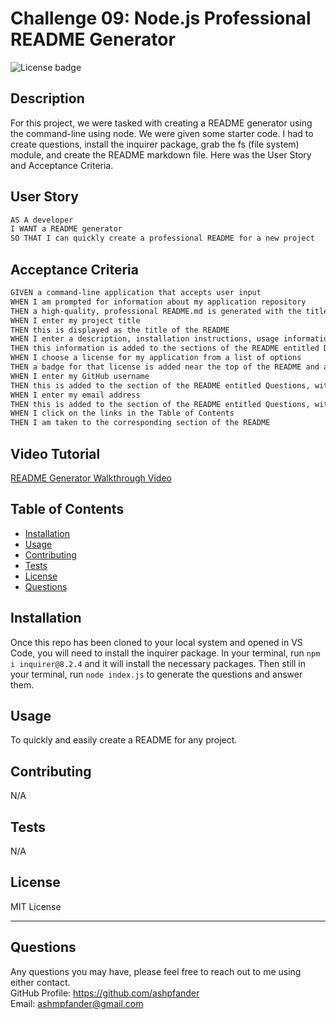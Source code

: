 # Challenge 09: Node.js Professional README Generator
  ![License badge](https://img.shields.io/badge/license-MIT_License-blue)

  ## Description

  For this project, we were tasked with creating a README generator using the command-line using node. We were given some starter code. I had to create questions, install the inquirer package, grab the fs (file system) module, and create the README markdown file. Here was the User Story and Acceptance Criteria.

  ## User Story

  ```md
  AS A developer
  I WANT a README generator
  SO THAT I can quickly create a professional README for a new project
  ```

  ## Acceptance Criteria

  ```md
  GIVEN a command-line application that accepts user input
  WHEN I am prompted for information about my application repository
  THEN a high-quality, professional README.md is generated with the title of my project and sections entitled Description, Table of Contents, Installation, Usage, License, Contributing, Tests, and Questions
  WHEN I enter my project title
  THEN this is displayed as the title of the README
  WHEN I enter a description, installation instructions, usage information, contribution guidelines, and test instructions
  THEN this information is added to the sections of the README entitled Description, Installation, Usage, Contributing, and Tests
  WHEN I choose a license for my application from a list of options
  THEN a badge for that license is added near the top of the README and a notice is added to the section of the README entitled License that explains which license the application is covered under
  WHEN I enter my GitHub username
  THEN this is added to the section of the README entitled Questions, with a link to my GitHub profile
  WHEN I enter my email address
  THEN this is added to the section of the README entitled Questions, with instructions on how to reach me with additional questions
  WHEN I click on the links in the Table of Contents
  THEN I am taken to the corresponding section of the README
  ```

  ## Video Tutorial

  [README Generator Walkthrough Video](https://drive.google.com/file/d/1Z0h2iBV9_8bHyYQy2LSzcIe1mW47q7cM/view)

  ## Table of Contents

  - [Installation](#installation)
  - [Usage](#usage)
  - [Contributing](#contributing)
  - [Tests](#tests)
  - [License](#license)
  - [Questions](#questions)

  ## Installation

  Once this repo has been cloned to your local system and opened in VS Code, you will need to install the inquirer package. In your terminal, run `npm i inquirer@8.2.4` and it will install the necessary packages. Then still in your terminal, run `node index.js` to generate the questions and answer them.

  ## Usage

  To quickly and easily create a README for any project.

  ## Contributing

  N/A

  ## Tests

  N/A

  ## License
  MIT License

  ---

  ## Questions

  Any questions you may have, please feel free to reach out to me using either contact.<br>
  GitHub Profile: https://github.com/ashpfander<br>
  Email: ashmpfander@gmail.com
